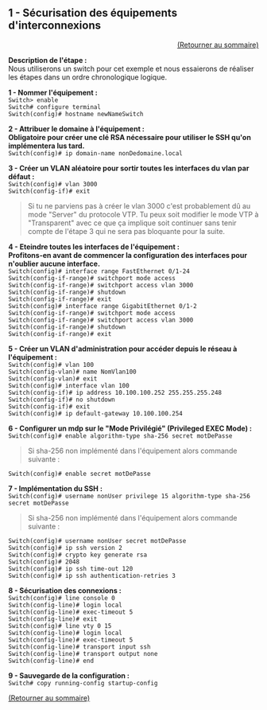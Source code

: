 ## 1 - Sécurisation des équipements d'interconnexions

<p align="right"><a href="README.md">(Retourner au sommaire)</a></p>

**Description de l'étape :**  
Nous utiliserons un switch pour cet exemple et nous essaierons de réaliser les étapes dans un ordre chronologique logique.

**1 - Nommer l'équipement :**  
`Switch> enable`  
`Switch# configure terminal`  
`Switch(config)# hostname newNameSwitch`

**2 - Attribuer le domaine à l'équipement :**  
**Obligatoire pour créer une clé RSA nécessaire pour utiliser le SSH qu'on implémentera lus tard.**  
`Switch(config)# ip domain-name nonDedomaine.local`

**3 - Créer un VLAN aléatoire pour sortir toutes les interfaces du vlan par défaut :**  
`Switch(config)# vlan 3000`  
`Switch(config-if)# exit`

> Si tu ne parviens pas à créer le vlan 3000 c'est probablement dû au mode "Server" du protocole VTP. Tu peux soit modifier le mode VTP à "Transparent" avec ce que ça implique soit continuer sans tenir compte de l'étape 3 qui ne sera pas bloquante pour la suite.

**4 - Eteindre toutes les interfaces de l'équipement :**  
**Profitons-en avant de commencer la configuration des interfaces pour n'oublier aucune interface.**  
`Switch(config)# interface range FastEthernet 0/1-24`  
`Switch(config-if-range)# switchport mode access`  
`Switch(config-if-range)# switchport access vlan 3000`  
`Switch(config-if-range)# shutdown`  
`Switch(config-if-range)# exit`  
`Switch(config)# interface range GigabitEthernet 0/1-2`  
`Switch(config-if-range)# switchport mode access`  
`Switch(config-if-range)# switchport access vlan 3000`  
`Switch(config-if-range)# shutdown`  
`Switch(config-if-range)# exit`  

**5 - Créer un VLAN d'administration pour accéder depuis le réseau à l'équipement :**  
`Switch(config)# vlan 100`  
`Switch(config-vlan)# name NomVlan100`  
`Switch(config-vlan)# exit`  
`Switch(config)# interface vlan 100`  
`Switch(config-if)# ip address 10.100.100.252 255.255.255.248`  
`Switch(config-if)# no shutdown`  
`Switch(config-if)# exit`  
`Switch(config)# ip default-gateway 10.100.100.254`  

**6 - Configurer un mdp sur le "Mode Privilégié" (Privileged EXEC Mode) :**  
`Switch(config)# enable algorithm-type sha-256 secret motDePasse`  
> Si sha-256 non implémenté dans l'équipement alors commande suivante :

`Switch(config)# enable secret motDePasse`  

**7 - Implémentation du SSH :**  
`Switch(config)# username nonUser privilege 15 algorithm-type sha-256 secret motDePasse`  
> Si sha-256 non implémenté dans l'équipement alors commande suivante :

`Switch(config)# username nonUser secret motDePasse`  
`Switch(config)# ip ssh version 2`  
`Switch(config)# crypto key generate rsa`  
`Switch(config)# 2048`  
`Switch(config)# ip ssh time-out 120`  
`Switch(config)# ip ssh authentication-retries 3`  

**8 - Sécurisation des connexions :**  
`Switch(config)# line console 0`  
`Switch(config-line)# login local`  
`Switch(config-line)# exec-timeout 5`  
`Switch(config-line)# exit`  
`Switch(config)# line vty 0 15`  
`Switch(config-line)# login local`  
`Switch(config-line)# exec-timeout 5`  
`Switch(config-line)# transport input ssh`  
`Switch(config-line)# transport output none`  
`Switch(config-line)# end`  

**9 - Sauvegarde de la configuration :**  
`Switch# copy running-config startup-config`  

<a href="README.md">(Retourner au sommaire)</a>
